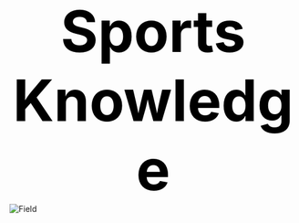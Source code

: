 <html>
  <head>
      <style>
.subtitle {
        font-size: 100px;
        font-weight: bold;
        text-align: center;
        justify-content: center;
        align-items: center;
        color: black;
      }
.img {
  display: block;
  margin-left: auto;
  margin-right: auto;
}

 </style>
</head>

<div class="subtitle">Sports Knowledge</div>


<div>
    <img src="{{ site.baseurl }}/images/download.jpg" alt="Field" style="centeyuvjh">
</div>
</html>